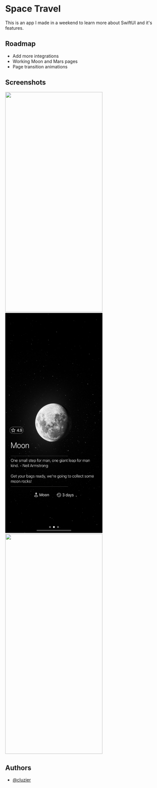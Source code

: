 
# Space Travel

This is an app I made in a weekend to learn more 
about SwiftUI and it's features.
## Roadmap

- Add more integrations
- Working Moon and Mars pages
- Page transition animations


## Screenshots
<div class="flex">
<img src="https://github.com/cluzier/spacetravel-app/blob/main/screenshots/simulator_screenshot_363B12CE-F6D4-4A4F-AFA5-AD624EBB3A76.png" width="310" height="700"/>
<img src="https://github.com/cluzier/spacetravel-app/blob/main/screenshots/simulator_screenshot_563BAD64-C59F-48DD-A54A-AD97272C3C76.png" width="310" height="700"/>
<img src="https://github.com/cluzier/spacetravel-app/blob/main/screenshots/Simulator%20Screen%20Shot%20-%20iPhone%2012%20Pro%20Max%20-%202022-01-01%20at%2014.25.12.png" width="310" height="700"/>
</div>

## Authors

- [@cluzier](https://www.github.com/cluzier)


